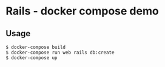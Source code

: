 # Rails - docker compose demo


## Usage 

```
$ docker-compose build
$ docker-compose run web rails db:create
$ docker-compose up
```

